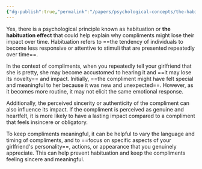 ```yaml
---
{"dg-publish":true,"permalink":"/papers/psychological-concepts/the-habituation-effect/","created":"Feb 12, 2024, 8:06 PM"}
---
```



Yes, there is a psychological principle known as habituation or **the habituation effect** that could help explain why compliments might lose their impact over time. Habituation refers to ==the tendency of individuals to become less responsive or attentive to stimuli that are presented repeatedly over time==.

In the context of compliments, when you repeatedly tell your girlfriend that she is pretty, she may become accustomed to hearing it and ==it may lose its novelty== and impact. Initially, ==the compliment might have felt special and meaningful to her because it was new and unexpected==. However, as it becomes more routine, it may not elicit the same emotional response.

Additionally, the perceived sincerity or authenticity of the compliment can also influence its impact. If the compliment is perceived as genuine and heartfelt, it is more likely to have a lasting impact compared to a compliment that feels insincere or obligatory.

To keep compliments meaningful, it can be helpful to vary the language and timing of compliments, and to ==focus on specific aspects of your girlfriend's personality==, actions, or appearance that you genuinely appreciate. This can help prevent habituation and keep the compliments feeling sincere and meaningful.